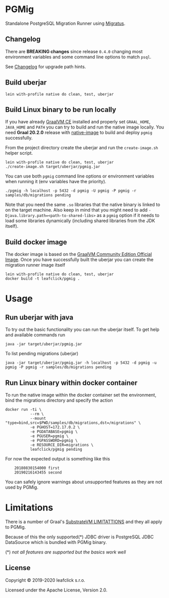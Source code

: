 # PGMig

Standalone PostgreSQL Migration Runner using [Migratus](https://github.com/yogthos/migratus).

## Changelog

There are **BREAKING changes** since release `0.4.0` changing most environment variables and some command line options
to match `psql`.

See [Changelog](CHANGELOG.md) for upgrade path hints.

## Build uberjar

    lein with-profile native do clean, test, uberjar

## Build Linux binary to be run locally

If you have already [GraalVM CE](https://github.com/graalvm/graalvm-ce-builds/releases) installed and properly set `GRAAL_HOME`, `JAVA_HOME` and `PATH` you can try to build and run the native image locally. You need **Graal 20.2.0** release with [native-image](https://www.graalvm.org/docs/reference-manual/native-image/) to build and deploy `pgmig` successfully.

From the project directory create the uberjar and run the `create-image.sh` helper script.

    lein with-profile native do clean, test, uberjar
    ./create-image.sh target/uberjar/pgmig.jar

You can use both `pgmig` command line options or environment variables when running it (env variables have the priority).

    ./pgmig -h localhost -p 5432 -d pgmig -U pgmig -P pgmig -r samples/db/migrations pending

Note that you need the same `.so` libraries that the native binary is linked to
on the target machine. Also keep in mind that you might need to add
`-Djava.library.path=<path-to-shared-libs>` as a `pgmig` option if it needs to load some
libraries dynamically (including shared libraries from the JDK itself).

## Build docker image

The docker image is based on the [GraalVM Community Edition Official Image](https://hub.docker.com/r/oracle/graalvm-ce/tags).  Once you have successfully built the uberjar you can create the migration runner image itself

    lein with-profile native do clean, test, uberjar
    docker build -t leafclick/pgmig .

# Usage

## Run uberjar with java 

To try out the basic functionality you can run the uberjar itself. To get help and available commands run

    java -jar target/uberjar/pgmig.jar 

To list pending migrations (uberjar)

    java -jar target/uberjar/pgmig.jar -h localhost -p 5432 -d pgmig -u pgmig -P pgmig -r samples/db/migrations pending

## Run Linux binary within docker container

To run the native image within the docker container set the environment, bind the migrations directory and specify the action

    docker run -ti \
               --rm \
               --mount "type=bind,src=$PWD/samples/db/migrations,dst=/migrations" \
               -e PGHOST=172.17.0.2 \
               -e PGDATABASE=pgmig \
               -e PGUSER=pgmig \
               -e PGPASSWORD=pgmig \
               -e RESOURCE_DIR=migrations \
               leafclick/pgmig pending
               
For now the expected output is something like this

        20180830154000 first
        20190216143455 second

You can safely ignore warnings about unsupported features as they are not used by PGMig.

# Limitations

There is a number of Graal's [SubstrateVM LIMITATTIONS](https://github.com/oracle/graal/blob/master/substratevm/LIMITATIONS.md)
and they all apply to PGMig.

Because of this the only supported(*) JDBC driver is PostgreSQL JDBC DataSource which is bundled with PGMig binary.

(*) *not all features are supported but the basics work well*
               
## License

Copyright © 2019-2020 leafclick s.r.o.

Licensed under the Apache License, Version 2.0.
